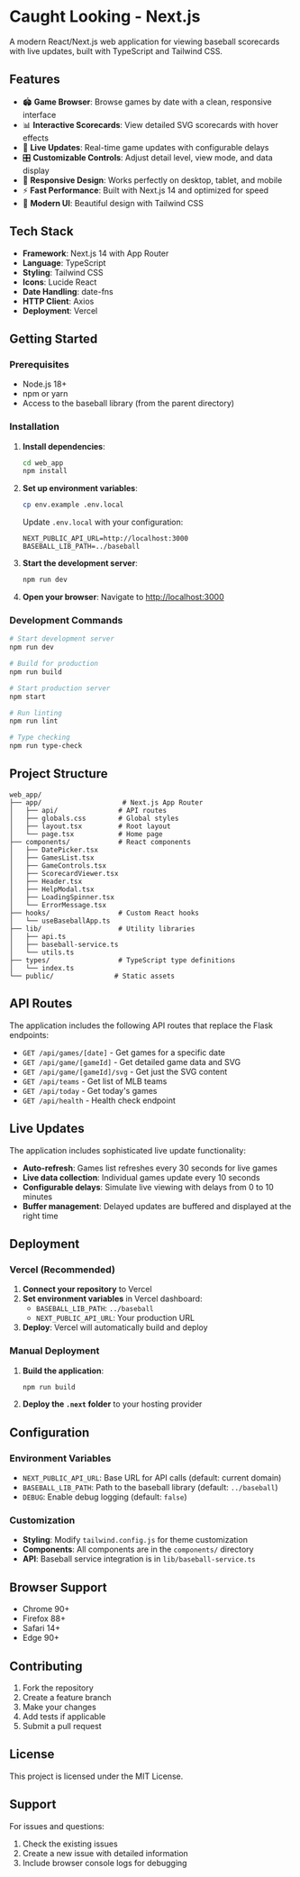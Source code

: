 # Caught Looking - Next.js

A modern React/Next.js web application for viewing baseball scorecards with live updates, built with TypeScript and Tailwind CSS.

## Features

- 🏟️ **Game Browser**: Browse games by date with a clean, responsive interface
- 📊 **Interactive Scorecards**: View detailed SVG scorecards with hover effects
- 🔴 **Live Updates**: Real-time game updates with configurable delays
- 🎛️ **Customizable Controls**: Adjust detail level, view mode, and data display
- 📱 **Responsive Design**: Works perfectly on desktop, tablet, and mobile
- ⚡ **Fast Performance**: Built with Next.js 14 and optimized for speed
- 🎨 **Modern UI**: Beautiful design with Tailwind CSS

## Tech Stack

- **Framework**: Next.js 14 with App Router
- **Language**: TypeScript
- **Styling**: Tailwind CSS
- **Icons**: Lucide React
- **Date Handling**: date-fns
- **HTTP Client**: Axios
- **Deployment**: Vercel

## Getting Started

### Prerequisites

- Node.js 18+
- npm or yarn
- Access to the baseball library (from the parent directory)

### Installation

1. **Install dependencies**:

   ```bash
   cd web_app
   npm install
   ```

2. **Set up environment variables**:

   ```bash
   cp env.example .env.local
   ```

   Update `.env.local` with your configuration:

   ```env
   NEXT_PUBLIC_API_URL=http://localhost:3000
   BASEBALL_LIB_PATH=../baseball
   ```

3. **Start the development server**:

   ```bash
   npm run dev
   ```

4. **Open your browser**:
   Navigate to [http://localhost:3000](http://localhost:3000)

### Development Commands

```bash
# Start development server
npm run dev

# Build for production
npm run build

# Start production server
npm start

# Run linting
npm run lint

# Type checking
npm run type-check
```

## Project Structure

```
web_app/
├── app/                    # Next.js App Router
│   ├── api/               # API routes
│   ├── globals.css        # Global styles
│   ├── layout.tsx         # Root layout
│   └── page.tsx           # Home page
├── components/            # React components
│   ├── DatePicker.tsx
│   ├── GamesList.tsx
│   ├── GameControls.tsx
│   ├── ScorecardViewer.tsx
│   ├── Header.tsx
│   ├── HelpModal.tsx
│   ├── LoadingSpinner.tsx
│   └── ErrorMessage.tsx
├── hooks/                 # Custom React hooks
│   └── useBaseballApp.ts
├── lib/                   # Utility libraries
│   ├── api.ts
│   ├── baseball-service.ts
│   └── utils.ts
├── types/                 # TypeScript type definitions
│   └── index.ts
└── public/               # Static assets
```

## API Routes

The application includes the following API routes that replace the Flask endpoints:

- `GET /api/games/[date]` - Get games for a specific date
- `GET /api/game/[gameId]` - Get detailed game data and SVG
- `GET /api/game/[gameId]/svg` - Get just the SVG content
- `GET /api/teams` - Get list of MLB teams
- `GET /api/today` - Get today's games
- `GET /api/health` - Health check endpoint

## Live Updates

The application includes sophisticated live update functionality:

- **Auto-refresh**: Games list refreshes every 30 seconds for live games
- **Live data collection**: Individual games update every 10 seconds
- **Configurable delays**: Simulate live viewing with delays from 0 to 10 minutes
- **Buffer management**: Delayed updates are buffered and displayed at the right time

## Deployment

### Vercel (Recommended)

1. **Connect your repository** to Vercel
2. **Set environment variables** in Vercel dashboard:
   - `BASEBALL_LIB_PATH`: `../baseball`
   - `NEXT_PUBLIC_API_URL`: Your production URL
3. **Deploy**: Vercel will automatically build and deploy

### Manual Deployment

1. **Build the application**:

   ```bash
   npm run build
   ```

2. **Deploy the `.next` folder** to your hosting provider

## Configuration

### Environment Variables

- `NEXT_PUBLIC_API_URL`: Base URL for API calls (default: current domain)
- `BASEBALL_LIB_PATH`: Path to the baseball library (default: `../baseball`)
- `DEBUG`: Enable debug logging (default: `false`)

### Customization

- **Styling**: Modify `tailwind.config.js` for theme customization
- **Components**: All components are in the `components/` directory
- **API**: Baseball service integration is in `lib/baseball-service.ts`

## Browser Support

- Chrome 90+
- Firefox 88+
- Safari 14+
- Edge 90+

## Contributing

1. Fork the repository
2. Create a feature branch
3. Make your changes
4. Add tests if applicable
5. Submit a pull request

## License

This project is licensed under the MIT License.

## Support

For issues and questions:

1. Check the existing issues
2. Create a new issue with detailed information
3. Include browser console logs for debugging

